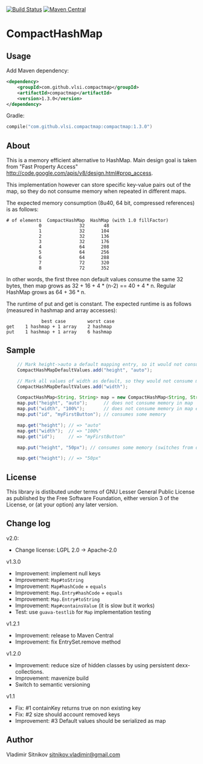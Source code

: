 [![Build Status](https://travis-ci.org/vlsi/compactmap.svg?branch=master)](https://travis-ci.org/vlsi/compactmap)
[![Maven Central](https://maven-badges.herokuapp.com/maven-central/com.github.vlsi.compactmap/compactmap/badge.svg)](https://maven-badges.herokuapp.com/maven-central/com.github.vlsi.compactmap/compactmap)

CompactHashMap
==============

Usage
-----

Add Maven dependency:
```xml
<dependency>
    <groupId>com.github.vlsi.compactmap</groupId>
    <artifactId>compactmap</artifactId>
    <version>1.3.0</version>
</dependency>
```

Gradle:
```kotlin
compile("com.github.vlsi.compactmap:compactmap:1.3.0")
```

About
-----
This is a memory efficient alternative to HashMap.
Main design goal is taken from "Fast Property Access"
http://code.google.com/apis/v8/design.html#prop_access.

This implementation however can store specific key-value pairs out of the map,
so they do not consume memory when repeated in different maps.

The expected memory consumption (8u40, 64 bit, compressed references) is as follows:

    # of elements  CompactHashMap  HashMap (with 1.0 fillFactor)
                0              32       48
                1              32      104
                2              32      136
                3              32      176
                4              64      208
                5              64      256
                6              64      288
                7              72      320
                8              72      352

  In other words, the first three non default values consume the same
   32 bytes, then map grows as 32 + 16 + 4 * (n-2) == 40 + 4 * n.
   Regular HashMap grows as 64 + 36 * n.

The runtime of put and get is constant.
The expected runtime is as follows (measured in hashmap and array accesses): 

	             best case        worst case
	get    1 hashmap + 1 array    2 hashmap
	put    1 hashmap + 1 array    6 hashmap


Sample
------

``` java
	// Mark height->auto a default mapping entry, so it would not consume memory in CompactHashMaps
	CompactHashMapDefaultValues.add("height", "auto");

	// Mark all values of width as default, so they would not consume memory in real maps
	CompactHashMapDefaultValues.add("width");

	CompactHashMap<String, String> map = new CompactHashMap<String, String>();
	map.put("height", "auto");      // does not consume memory in map
	map.put("width", "100%");       // does not consume memory in map either
	map.put("id", "myFirstButton"); // consumes some memory

	map.get("height"); // => "auto"
	map.get("width");  // => "100%"
	map.get("id");     // => "myFirstButton"

	map.put("height", "50px"); // consumes some memory (switches from default to custom)

	map.get("height"); // => "50px"
```

License
-------
This library is distibuted under terms of GNU Lesser General Public License
as published by the Free Software Foundation, either version 3 of the License,
or (at your option) any later version.

Change log
----------
v2.0:
* Change license: LGPL 2.0 -> Apache-2.0

v1.3.0
* Improvement: implement null keys
* Improvement: `Map#toString`
* Improvement: `Map#hashCode` + `equals`
* Improvement: `Map.Entry#hashCode` + `equals`
* Improvement: `Map.Entry#toString`
* Improvement: `Map#containsValue` (it is slow but it works)
* Test: use `guava-testlib` for `Map` implementation testing

v1.2.1
* Improvement: release to Maven Central
* Improvement: fix EntrySet.remove method

v1.2.0
* Improvement: reduce size of hidden classes by using persistent dexx-collections.
* Improvement: mavenize build
* Switch to semantic versioning

v1.1
* Fix: #1 containKey returns true on non existing key
* Fix: #2 size should account removed keys
* Improvement: #3 Default values should be serialized as map

Author
------
Vladimir Sitnikov <sitnikov.vladimir@gmail.com>
